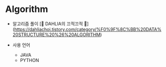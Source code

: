 # Algorithm

* 알고리즘 풀이
[🌼 DAHLIA의 끄적끄적 🌼] (https://dahliachoi.tistory.com/category/%F0%9F%8C%BB%20DATA%20STRUCTURE%20%26%20ALGORITHM)

* 사용 언어
  * JAVA
  * PYTHON
